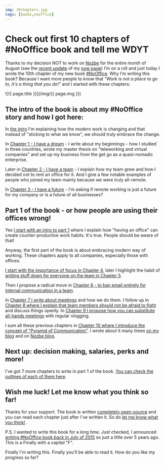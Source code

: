 ```yaml
---
img: 10chapters.jpg
tags: [books,nooffice]
---
```


# Check out first 10 chapters of #NoOffice book and tell me WDYT

Thanks to my decision NOT to work on [Nozbe][n] for the entire month of August (see the [recent update](/now200801/) of my [now page](/now)) I’m on a roll and just today I wrote the 10th chapter of my new book [#NoOffice](https://NoOffice.org/). Why I’m writing this book? Because I want more people to know that *"Work is not a place to go to, it's a thing that you do!"* and I started with these chapters:

![{{ page.title }}](/img/{{ page.img }})

<!--More-->

## The intro of the book is about my #NoOffice story and how I got here:

In [the intro](https://nooffice.org/book/intro) I'm explaining how the modern work is changing and that instead of "sticking to what we know", we should truly embrace the change.

In [Chapter 1 - I have a dream](https://nooffice.org/book/dream) - I write about my beginnings - how I studied in three countries, wrote my master thesis on "teleworking and virtual companies" and set up my business from the get go as a quasi-nomadic enterprise.

Later in [Chapter 2 - I have a team](https://nooffice.org/book/team) - I explain how my team grew and how I decided not to rent an office for it. And I give a few notable examples of people who joined my team mainly because we were truly all-remote.

In [Chapter 3 - I have a future](https://nooffice.org/book/future) - I'm asking if remote working is just a future for my company or is a future of all businesses?

## Part 1 of the book - or how people are using their offices wrong!

Yes [I start with an intro to part 1](https://nooffice.org/book/one) where I explain how "having an office" can create counter-productive work habits. It's true. People should be aware of that!

Anyway, the first part of the book is about embracing modern way of working. These chapters apply to all companies, especially those with offices.

[I start with the importance of focus in Chapter 4](https://nooffice.org/book/focus), later I highlight the habit of [writing stuff down for everyone on the team in Chapter 5](https://nooffice.org/book/write).

Then I propose a radical move in [Chapter 6 - to ban email entirely for internal communication in a team](https://nooffice.org/book/email).

In [Chapter 7 I write about meetings](https://nooffice.org/book/meetings) and how we do them. I follow up in [Chapter 8 where I explain that team members should not be afraid to fight](https://nooffice.org/book/fight) and discuss things openly. In [Chapter 9 I propose how you can substitute all-hands meetings](https://nooffice.org/book/vlog) with regular vlogging.

I sum all these previous chapters in [Chapter 10 where I introduce the concept of "Pyramid of Communication"](https://nooffice.org/book/pyramid). I wrote about it many times [on my blog](https://sliwinski.com/pyramid) and on [Nozbe blog](https://nozbe.com/blog/communication-pyramid/).

## Next up: decision making, salaries, perks and more!

I've got 7 more chapters to write in part 1 of the book. [You can check the outlines of each of them here](https://NoOffice.org/book).

## Wish me luck! Let me know what you think so far!

Thanks for your support. The book is written [completely open-source](https://NoOffice.org/license) and you can read each chapter just after I've written it. So do [let me know what you think!](/contact).

P.S. I wanted to write this book for a long time. Just checked, I announced [writing #NoOffice book back in July of 2015](https://sliwinski.com/noofficebook) so just a little over 5 years ago. This is a Finally with a capital "F". 

Finally I'm writing this. Finally you'll be able to read it. How do you like my progress so far?

[n]: https://Nozbe.com/